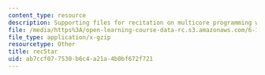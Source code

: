 ```yaml
---
content_type: resource
description: Supporting files for recitation on multicore programming with Cell.
file: /media/https%3A/open-learning-course-data-rc.s3.amazonaws.com/6-189-multicore-programming-primer-january-iap-2007/ab7ccf077530b6c4a21a4b0bf672f721_rec5tar.gz
file_type: application/x-gzip
resourcetype: Other
title: rec5tar
uid: ab7ccf07-7530-b6c4-a21a-4b0bf672f721
---
```

